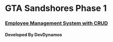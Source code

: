 # GTA Sandshores Phase 1
### [Employee Management System with CRUD](https://employee-management-system-api-is5y.onrender.com/)
#### Developed By DevDynamos
